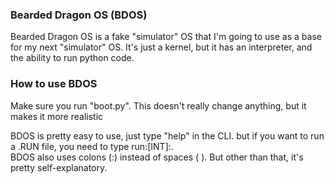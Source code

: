 ### Bearded Dragon OS (BDOS)

Bearded Dragon OS is a fake "simulator" OS that I'm going to use as a base for my next "simulator" OS. It's just a kernel, but it has an interpreter, and the ability to run python code.  

### How to use BDOS

Make sure you run "boot.py". This doesn't really change anything, but it makes it more realistic  
  
BDOS is pretty easy to use, just type "help" in the CLI. but if you want to run a .RUN file, you need to type run:[INT]:<filename>.  
BDOS also uses colons (:) instead of spaces ( ). But other than that, it's pretty self-explanatory.
